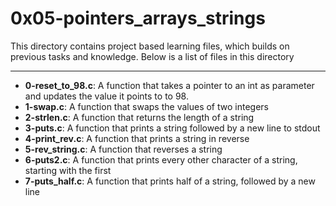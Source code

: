# 0x05-pointers_arrays_strings
This directory contains project based learning files, which builds on previous tasks and knowledge.
Below is a list of files in this directory

---
- **0-reset_to_98.c**: A function that takes a pointer to an int as parameter and updates the value it points to to 98.
- **1-swap.c**: A function that swaps the values of two integers
- **2-strlen.c**: A function that returns the length of a string
- **3-puts.c**: A function that prints a string followed by a new line to stdout
- **4-print_rev.c**: A function that prints a string in reverse
- **5-rev_string.c**: A function that reverses a string
- **6-puts2.c**: A function that prints every other character of a string, starting with the first
- **7-puts_half.c**: A function that prints half of a string, followed by a new line

